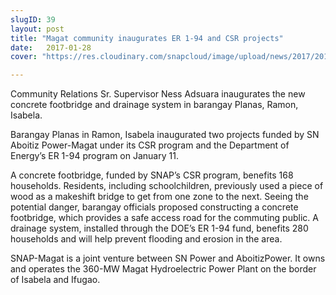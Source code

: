 ```yaml
---
slugID: 39
layout: post
title: "Magat community inaugurates ER 1-94 and CSR projects"
date:   2017-01-28
cover: "https://res.cloudinary.com/snapcloud/image/upload/news/2017/2017-2-snap.jpg"

---
```

Community Relations Sr. Supervisor Ness Adsuara inaugurates the new concrete footbridge and drainage system in barangay Planas, Ramon, Isabela.


Barangay Planas in Ramon, Isabela inaugurated two projects funded by SN Aboitiz Power-Magat under its CSR program and the Department of Energy’s ER 1-94 program on January 11.


A concrete footbridge, funded by SNAP’s CSR program, benefits 168 households. Residents, including schoolchildren, previously used a piece of wood as a makeshift bridge to get from one zone to the next. Seeing the potential danger, barangay officials proposed constructing a concrete footbridge, which provides a safe access road for the commuting public. A drainage system, installed through the DOE’s ER 1-94 fund, benefits 280 households and will help prevent flooding and erosion in the area.


SNAP-Magat is a joint venture between SN Power and AboitizPower. It owns and operates the 360-MW Magat Hydroelectric Power Plant on the border of Isabela and Ifugao.